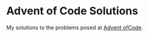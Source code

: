 # Advent of Code Solutions

My solutions to the problems posed at [Advent ofCode](https://adventofcode.com).
